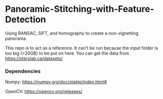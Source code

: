 # Panoramic-Stitching-with-Feature-Detection
Using RANSAC, SIFT, and homography to create a non-vignetting panorama.

This repo is to act as a reference. It can't be run because the input folder is too big (>20GB) to be put on here. You can get the data from https://starslab.ca/datasets/

### Dependencies

Numpy: https://numpy.org/doc/stable/index.html#

OpenCV: https://opencv.org/releases/
